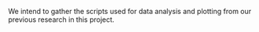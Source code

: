 We intend to gather the scripts used for data analysis and plotting from our previous research in this project.